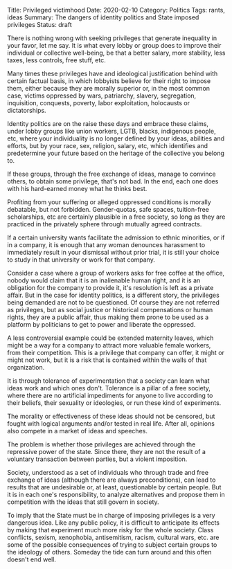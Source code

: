 Title: Privileged victimhood
Date: 2020-02-10
Category: Politics
Tags: rants, ideas
Summary: The dangers of identity politics and State imposed privileges 
Status: draft

There is nothing wrong with seeking privileges that generate inequality in your favor, let me say. It is what every lobby or group does to improve their individual or collective well-being, be that a better salary, more stability, less taxes, less controls, free stuff, etc.

Many times these privileges have and ideological justification behind with certain factual basis, in which lobbyists believe for their right to impose them, either because they are morally superior or, in the most common case, victims oppressed by wars, patriarchy, slavery, segregation, inquisition, conquests, poverty, labor exploitation, holocausts or dictatorships.

Identity politics are on the raise these days and embrace these claims, under lobby groups like union workers, LGTB, blacks, indigenous people, etc, where your individuality is no longer defined by your ideas, abilities and efforts, but by your race, sex, religion, salary, etc, which identifies and predetermine your future based on the heritage of the collective you belong to.

If these groups, through the free exchange of ideas, manage to convince others, to obtain some privilege, that's not bad. In the end, each one does with his hard-earned money what he thinks best.

Profiting from your suffering or alleged oppressed conditions is morally debatable, but not forbidden. Gender-quotas, safe spaces, tuition-free scholarships, etc are certainly plausible in a free society, so long as they are practiced in the privately sphere through mutually agreed contracts.

If a certain university wants facilitate the admission to ethnic minorities, or if in a company, it is enough that any woman denounces harassment to immediately result in your dismissal without prior trial, it is still your choice to study in that university or work for that company.

Consider a case where a group of workers asks for free coffee at the office, nobody would claim that it is an inalienable human right, and it is an obligation for the company to provide it, it's resolution is left as a private affair. But in the case for identity politics, is a different story, the privileges being demanded are not to be questioned. Of course they are not referred as privileges, but as social justice or historical compensations or human rights, they are a public affair, thus making them prone to be used as a platform by politicians to get to power and liberate the oppressed.

A less controversial example could be extended maternity leaves, which might be a way for a company to attract more valuable female workers, from their competition. This is a privilege that company can offer, it might or might not work, but it is a risk that is contained within the walls of that organization. 

It is through tolerance of experimentation that a society can learn what ideas work and which ones don't. Tolerance is a pillar of a free society, where there are no artificial impediments for anyone to live according to their beliefs, their sexuality or ideologies, or run these kind of experiments.

The morality or effectiveness of these ideas should not be censored, but fought with logical arguments and/or tested in real life. After all, opinions also compete in a market of ideas and speeches.

The problem is whether those privileges are achieved through the repressive power of the state. Since there, they are not the result of a voluntary transaction between parties, but a violent imposition.

Society, understood as a set of individuals who through trade and free exchange of ideas (although there are always preconditions), can lead to results that are undesirable or, at least, questionable by certain people. But it is in each one's responsibility, to analyze alternatives and propose them in competition with the ideas that still govern in society.

To imply that the State must be in charge of imposing privileges is a very dangerous idea. Like any public policy, it is difficult to anticipate its effects by making that experiment much more risky for the whole society. Class conflicts, sexism, xenophobia, antisemitism, racism, cultural wars, etc. are some of the possible consequences of trying to subject certain groups to the ideology of others. Someday the tide can turn around and this often doesn't end well.